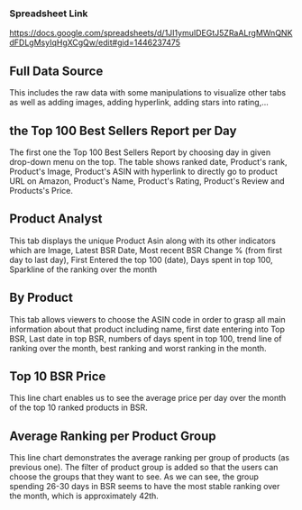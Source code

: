 ### Spreadsheet Link 
https://docs.google.com/spreadsheets/d/1JI1ymuIDEGtJ5ZRaALrgMWnQNKdFDLgMsyIqHgXCgQw/edit#gid=1446237475


## Full Data Source
This includes the raw data with some manipulations to visualize other tabs as well as adding images, adding hyperlink, adding stars into rating,...

## the Top 100 Best Sellers Report per Day
The first one the Top 100 Best Sellers Report by choosing day in given drop-down menu on the top. 
The table shows ranked date, Product's rank, Product's Image, Product's ASIN with hyperlink to directly go to product URL on Amazon, Product's Name, Product's Rating, Product's Review and Products's Price. 

## Product Analyst
This tab displays the unique Product Asin along with its other indicators which are Image, Latest BSR Date,	Most recent BSR	Change % (from first day to last day),	First Entered the top 100 (date),	Days spent in top 100,	Sparkline of the ranking over the month


## By Product 


This tab allows viewers to choose the ASIN code in order to grasp all main information about that product including name, first date entering into Top BSR, 
Last date in top BSR, numbers of days spent in top 100, trend line of ranking over the month, best ranking and worst ranking in the month. 

## Top 10 BSR Price
This line chart enables us to see the average price per day over the month of the top 10 ranked products in BSR. 

## Average Ranking per Product Group

This line chart demonstrates the average ranking per group of products (as previous one). The filter of product group is added so that the users can choose the groups that they want to see. As we can see, the group spending 26-30 days in BSR seems to have the most stable ranking over the month, which is approximately 42th. 

